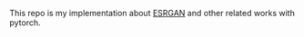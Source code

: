 This repo is my implementation about [ESRGAN](https://github.com/xinntao/ESRGAN) and other related works with pytorch.
